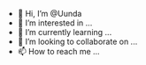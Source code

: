 - 👋 Hi, I’m @Uunda
- 👀 I’m interested in ...
- 🌱 I’m currently learning ...
- 💞️ I’m looking to collaborate on ...
- 📫 How to reach me ...

<!---
Uunda/Uunda is a ✨ special ✨ repository because its `README.md` (this file) appears on your GitHub profile.
You can click the Preview link to take a look at your changes.
--->
